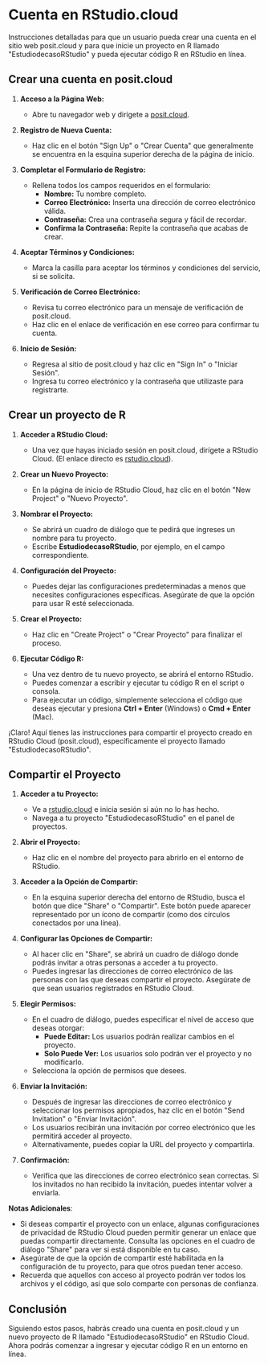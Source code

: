 # Cuenta en RStudio.cloud

Instrucciones detalladas para que un usuario pueda crear una cuenta en el sitio web posit.cloud y para que inicie un proyecto en R llamado "EstudiodecasoRStudio" y pueda ejecutar código R en RStudio en línea.

## Crear una cuenta en posit.cloud

1. **Acceso a la Página Web:**
   - Abre tu navegador web y dirígete a [posit.cloud](https://posit.cloud).

2. **Registro de Nueva Cuenta:**
   - Haz clic en el botón "Sign Up" o "Crear Cuenta" que generalmente se encuentra en la esquina superior derecha de la página de inicio.

3. **Completar el Formulario de Registro:**
   - Rellena todos los campos requeridos en el formulario:
     - **Nombre:** Tu nombre completo.
     - **Correo Electrónico:** Inserta una dirección de correo electrónico válida.
     - **Contraseña:** Crea una contraseña segura y fácil de recordar.
     - **Confirma la Contraseña:** Repite la contraseña que acabas de crear.

4. **Aceptar Términos y Condiciones:**
   - Marca la casilla para aceptar los términos y condiciones del servicio, si se solicita.

5. **Verificación de Correo Electrónico:**
   - Revisa tu correo electrónico para un mensaje de verificación de posit.cloud. 
   - Haz clic en el enlace de verificación en ese correo para confirmar tu cuenta.

6. **Inicio de Sesión:**
   - Regresa al sitio de posit.cloud y haz clic en "Sign In" o "Iniciar Sesión".
   - Ingresa tu correo electrónico y la contraseña que utilizaste para registrarte.

## Crear un proyecto de R

1. **Acceder a RStudio Cloud:**
   - Una vez que hayas iniciado sesión en posit.cloud, dirígete a RStudio Cloud. (El enlace directo es [rstudio.cloud](https://rstudio.cloud)).

2. **Crear un Nuevo Proyecto:**
   - En la página de inicio de RStudio Cloud, haz clic en el botón "New Project" o "Nuevo Proyecto".

3. **Nombrar el Proyecto:**
   - Se abrirá un cuadro de diálogo que te pedirá que ingreses un nombre para tu proyecto.
   - Escribe **EstudiodecasoRStudio**, por ejemplo, en el campo correspondiente.

4. **Configuración del Proyecto:**
   - Puedes dejar las configuraciones predeterminadas a menos que necesites configuraciones específicas. Asegúrate de que la opción para usar R esté seleccionada.

5. **Crear el Proyecto:**
   - Haz clic en "Create Project" o "Crear Proyecto" para finalizar el proceso.

6. **Ejecutar Código R:**
   - Una vez dentro de tu nuevo proyecto, se abrirá el entorno RStudio.
   - Puedes comenzar a escribir y ejecutar tu código R en el script o consola.
   - Para ejecutar un código, simplemente selecciona el código que deseas ejecutar y presiona **Ctrl + Enter** (Windows) o **Cmd + Enter** (Mac).

¡Claro! Aquí tienes las instrucciones para compartir el proyecto creado en RStudio Cloud (posit.cloud), específicamente el proyecto llamado "EstudiodecasoRStudio". 

## Compartir el Proyecto

1. **Acceder a tu Proyecto:**
   - Ve a [rstudio.cloud](https://rstudio.cloud) e inicia sesión si aún no lo has hecho.
   - Navega a tu proyecto "EstudiodecasoRStudio" en el panel de proyectos.

2. **Abrir el Proyecto:**
   - Haz clic en el nombre del proyecto para abrirlo en el entorno de RStudio.

3. **Acceder a la Opción de Compartir:**
   - En la esquina superior derecha del entorno de RStudio, busca el botón que dice "Share" o "Compartir". Este botón puede aparecer representado por un ícono de compartir (como dos círculos conectados por una línea).
   
4. **Configurar las Opciones de Compartir:**
   - Al hacer clic en "Share", se abrirá un cuadro de diálogo donde podrás invitar a otras personas a acceder a tu proyecto.
   - Puedes ingresar las direcciones de correo electrónico de las personas con las que deseas compartir el proyecto. Asegúrate de que sean usuarios registrados en RStudio Cloud.

5. **Elegir Permisos:**
   - En el cuadro de diálogo, puedes especificar el nivel de acceso que deseas otorgar:
     - **Puede Editar:** Los usuarios podrán realizar cambios en el proyecto.
     - **Solo Puede Ver:** Los usuarios solo podrán ver el proyecto y no modificarlo.
   - Selecciona la opción de permisos que desees.

6. **Enviar la Invitación:**
   - Después de ingresar las direcciones de correo electrónico y seleccionar los permisos apropiados, haz clic en el botón "Send Invitation" o "Enviar Invitación".
   - Los usuarios recibirán una invitación por correo electrónico que les permitirá acceder al proyecto.
   - Alternativamente, puedes copiar la URL del proyecto y compartirla.

7. **Confirmación:**
   - Verifica que las direcciones de correo electrónico sean correctas. Si los invitados no han recibido la invitación, puedes intentar volver a enviarla.

**Notas Adicionales**:
- Si deseas compartir el proyecto con un enlace, algunas configuraciones de privacidad de RStudio Cloud pueden permitir generar un enlace que puedas compartir directamente. Consulta las opciones en el cuadro de diálogo "Share" para ver si está disponible en tu caso.
- Asegúrate de que la opción de compartir esté habilitada en la configuración de tu proyecto, para que otros puedan tener acceso.
- Recuerda que aquellos con acceso al proyecto podrán ver todos los archivos y el código, así que solo comparte con personas de confianza.

## Conclusión
Siguiendo estos pasos, habrás creado una cuenta en posit.cloud y un nuevo proyecto de R llamado "EstudiodecasoRStudio" en RStudio Cloud. Ahora podrás comenzar a ingresar y ejecutar código R en un entorno en línea.
